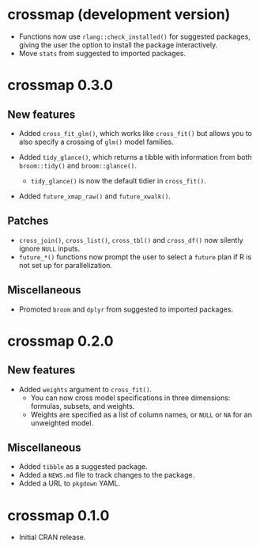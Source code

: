 # crossmap (development version)

* Functions now use `rlang::check_installed()` for suggested packages, giving the user the option to install the package interactively.
* Move `stats` from suggested to imported packages.

# crossmap 0.3.0

## New features
* Added `cross_fit_glm()`, which works like `cross_fit()` but allows you to
also specify a crossing of `glm()` model families.

* Added `tidy_glance()`, which returns a tibble with information from both `broom::tidy()` and `broom::glance()`.
  - `tidy_glance()` is now the default tidier in `cross_fit()`.
  
* Added `future_xmap_raw()` and `future_xwalk()`.

## Patches
* `cross_join()`, `cross_list()`, `cross_tbl()` and `cross_df()` now silently ignore `NULL` inputs.
* `future_*()` functions now prompt the user to select a `future` plan if R is not set up for parallelization.

## Miscellaneous
* Promoted `broom` and `dplyr` from suggested to imported packages.

# crossmap 0.2.0

## New features
* Added `weights` argument to `cross_fit()`.
  - You can now cross model specifications in three dimensions: formulas, subsets, and weights.
  - Weights are specified as a list of column names, or `NULL` or `NA` for an unweighted model.

## Miscellaneous
* Added `tibble` as a suggested package.
* Added a `NEWS.md` file to track changes to the package.
* Added a URL to `pkgdown` YAML.

# crossmap 0.1.0

* Initial CRAN release.
